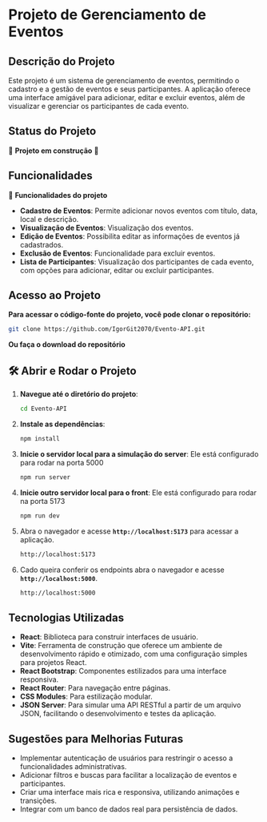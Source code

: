 # Projeto de Gerenciamento de Eventos

## Descrição do Projeto

Este projeto é um sistema de gerenciamento de eventos, permitindo o cadastro e a gestão de eventos e seus participantes. A aplicação oferece uma interface amigável para adicionar, editar e excluir eventos, além de visualizar e gerenciar os participantes de cada evento.

## Status do Projeto

🚧 **Projeto em construção** 🚧

## Funcionalidades

🔨 **Funcionalidades do projeto**

- **Cadastro de Eventos**: Permite adicionar novos eventos com título, data, local e descrição.
- **Visualização de Eventos**: Visualização dos eventos.
- **Edição de Eventos**: Possibilita editar as informações de eventos já cadastrados.
- **Exclusão de Eventos**: Funcionalidade para excluir eventos.
- **Lista de Participantes**: Visualização dos participantes de cada evento, com opções para adicionar, editar ou excluir participantes.

## Acesso ao Projeto

**Para acessar o código-fonte do projeto, você pode clonar o repositório:**

```bash
git clone https://github.com/IgorGit2070/Evento-API.git
```

**Ou faça o download do repositório**

## 🛠️ Abrir e Rodar o Projeto

1. **Navegue até o diretório do projeto**:
   ```bash
   cd Evento-API
   ```
2. **Instale as dependências**:
   ```bash
   npm install
   ```
3. **Inicie o servidor local para a simulação do server**: Ele está configurado para rodar na porta 5000
   ```bash
   npm run server
   ```
4. **Inicie outro servidor local para o front**: Ele está configurado para rodar na porta 5173
   ```bash
   npm run dev
   ```
5. Abra o navegador e acesse **`http://localhost:5173`** para acessar a aplicação.
   ```bash
   http://localhost:5173
   ```
6. Cado queira conferir os endpoints abra o navegador e acesse **`http://localhost:5000`**.
   ```bash
   http://localhost:5000
   ```

## Tecnologias Utilizadas

- **React**: Biblioteca para construir interfaces de usuário.
- **Vite**: Ferramenta de construção que oferece um ambiente de desenvolvimento rápido e otimizado, com uma configuração simples para projetos React.
- **React Bootstrap**: Componentes estilizados para uma interface responsiva.
- **React Router**: Para navegação entre páginas.
- **CSS Modules**: Para estilização modular.
- **JSON Server**: Para simular uma API RESTful a partir de um arquivo JSON, facilitando o desenvolvimento e testes da aplicação.

## Sugestões para Melhorias Futuras

- Implementar autenticação de usuários para restringir o acesso a funcionalidades administrativas.
- Adicionar filtros e buscas para facilitar a localização de eventos e participantes.
- Criar uma interface mais rica e responsiva, utilizando animações e transições.
- Integrar com um banco de dados real para persistência de dados.
